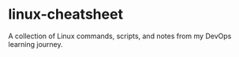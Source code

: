 # linux-cheatsheet
A collection of Linux commands, scripts, and notes from my DevOps learning journey.
